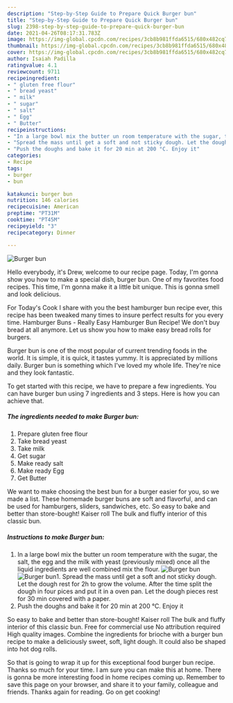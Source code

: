 ```yaml
---
description: "Step-by-Step Guide to Prepare Quick Burger bun"
title: "Step-by-Step Guide to Prepare Quick Burger bun"
slug: 2398-step-by-step-guide-to-prepare-quick-burger-bun
date: 2021-04-26T08:17:31.783Z
image: https://img-global.cpcdn.com/recipes/3cb8b981ffda6515/680x482cq70/burger-bun-recipe-main-photo.jpg
thumbnail: https://img-global.cpcdn.com/recipes/3cb8b981ffda6515/680x482cq70/burger-bun-recipe-main-photo.jpg
cover: https://img-global.cpcdn.com/recipes/3cb8b981ffda6515/680x482cq70/burger-bun-recipe-main-photo.jpg
author: Isaiah Padilla
ratingvalue: 4.1
reviewcount: 9711
recipeingredient:
- " gluten free flour"
- " bread yeast"
- " milk"
- " sugar"
- " salt"
- " Egg"
- " Butter"
recipeinstructions:
- "In a large bowl mix the butter un room temperature with the sugar, the salt, the egg and the milk with yeast (previously mixed) once all the liquid ingredients are well combined mix the flour."
- "Spread the mass until get a soft and not sticky dough. Let the dough rest for 2h to grow the volume. After the time split the dough in four pices and put it in a oven pan. Let the dough pieces rest for 30 min covered with a paper."
- "Push the doughs and bake it for 20 min at 200 °C. Enjoy it"
categories:
- Recipe
tags:
- burger
- bun

katakunci: burger bun 
nutrition: 146 calories
recipecuisine: American
preptime: "PT31M"
cooktime: "PT45M"
recipeyield: "3"
recipecategory: Dinner

---
```



![Burger bun](https://img-global.cpcdn.com/recipes/3cb8b981ffda6515/680x482cq70/burger-bun-recipe-main-photo.jpg)

Hello everybody, it's Drew, welcome to our recipe page. Today, I'm gonna show you how to make a special dish, burger bun. One of my favorites food recipes. This time, I'm gonna make it a little bit unique. This is gonna smell and look delicious.

For Today&#39;s Cook I share with you the best hamburger bun recipe ever, this recipe has been tweaked many times to insure perfect results for you every time. Hamburger Buns - Really Easy Hamburger Bun Recipe! We don&#39;t buy bread at all anymore. Let us show you how to make easy bread rolls for burgers.

Burger bun is one of the most popular of current trending foods in the world. It is simple, it is quick, it tastes yummy. It is appreciated by millions daily. Burger bun is something which I've loved my whole life. They're nice and they look fantastic.


To get started with this recipe, we have to prepare a few ingredients. You can have burger bun using 7 ingredients and 3 steps. Here is how you can achieve that.

<!--inarticleads1-->

##### The ingredients needed to make Burger bun:

1. Prepare  gluten free flour
1. Take  bread yeast
1. Take  milk
1. Get  sugar
1. Make ready  salt
1. Make ready  Egg
1. Get  Butter


We want to make choosing the best bun for a burger easier for you, so we made a list. These homemade burger buns are soft and flavorful, and can be used for hamburgers, sliders, sandwiches, etc. So easy to bake and better than store-bought! Kaiser roll The bulk and fluffy interior of this classic bun. 

<!--inarticleads2-->

##### Instructions to make Burger bun:

1. In a large bowl mix the butter un room temperature with the sugar, the salt, the egg and the milk with yeast (previously mixed) once all the liquid ingredients are well combined mix the flour.
<img src="https://img-global.cpcdn.com/steps/957b8ceb5dfedffb/160x128cq70/burger-bun-recipe-step-1-photo.jpg" alt="Burger bun"><img src="https://img-global.cpcdn.com/steps/d3ca3f9fe9445a42/160x128cq70/burger-bun-recipe-step-1-photo.jpg" alt="Burger bun">1. Spread the mass until get a soft and not sticky dough. Let the dough rest for 2h to grow the volume. After the time split the dough in four pices and put it in a oven pan. Let the dough pieces rest for 30 min covered with a paper.
1. Push the doughs and bake it for 20 min at 200 °C. Enjoy it


So easy to bake and better than store-bought! Kaiser roll The bulk and fluffy interior of this classic bun. Free for commercial use No attribution required High quality images. Combine the ingredients for brioche with a burger bun recipe to make a deliciously sweet, soft, light dough. It could also be shaped into hot dog rolls. 

So that is going to wrap it up for this exceptional food burger bun recipe. Thanks so much for your time. I am sure you can make this at home. There is gonna be more interesting food in home recipes coming up. Remember to save this page on your browser, and share it to your family, colleague and friends. Thanks again for reading. Go on get cooking!
